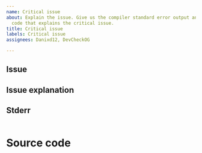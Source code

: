 ```yaml
---
name: Critical issue
about: Explain the issue. Give us the compiler standard error output and the source
  code that explains the critical issue.
title: Critical issue
labels: Critical issue
assignees: Danixd12, DevCheckOG

---
```


## Issue

## Issue explanation

## Stderr

```console

```

# Source code

```


```

